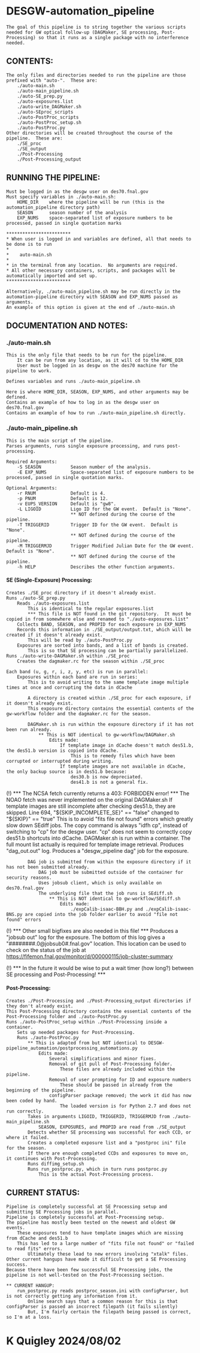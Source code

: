 # DESGW-automation_pipeline

    The goal of this pipeline is to string together the various scripts needed for GW optical follow-up (DAGMaker, SE processing, Post-Processing) so that it runs as a single package with no interference needed.

## CONTENTS:
    
    The only files and directories needed to run the pipeline are those prefixed with "auto-".  These are:
        ./auto-main.sh
        ./auto-main_pipeline.sh
        ./auto-SE_prep.py
        ./auto-exposures.list
        ./auto-write_DAGMaker.sh
        ./auto-SEproc_scripts
        ./auto-PostProc_scripts
        ./auto-PostProc_setup.sh
        ./auto-PostProc.py
    Other directories will be created throughout the course of the pipeline.  These are:
        ./SE_proc
        ./SE_output
        ./Post-Processing
        ./Post-Processing_output

## RUNNING THE PIPELINE:
    
    Must be logged in as the desgw user on des70.fnal.gov
    Must specify variables in ./auto-main.sh:
        HOME_DIR    where the pipeline will be run (this is the automation_pipeline directory path)
        SEASON      season number of the analysis
        EXP_NUMS    space-separated list of exposure numbers to be processed, passed in single quotation marks
    
    ************************
    * When user is logged in and variables are defined, all that needs to be done is to run 
    *
    *    auto-main.sh
    *    
    * in the terminal from any location.  No arguments are required.  
    * All other necessary containers, scripts, and packages will be automatically imported and set up.
    ************************

    Alternatively, ./auto-main_pipeline.sh may be run directly in the automation-pipeline directory with SEASON and EXP_NUMS passed as arguments.
    An example of this option is given at the end of ./auto-main.sh

## DOCUMENTATION AND NOTES:
    
### ./auto-main.sh

    This is the only file that needs to be run for the pipeline.  
        It can be run from any location, as it will cd to the HOME_DIR
        User must be logged in as desgw on the des70 machine for the pipeline to work.
    
    Defines variables and runs ./auto-main_pipeline.sh

    Here is where HOME_DIR, SEASON, EXP_NUMS, and other arguments may be defined.
    Contains an example of how to log in as the desgw user on des70.fnal.gov
    Contains an example of how to run ./auto-main_pipeline.sh directly.
        
### ./auto-main_pipeline.sh

    This is the main script of the pipeline.
    Parses arguments, runs single exposure processing, and runs post-processing.

    Required Arguments:
        -S SEASON           Season number of the analysis.
        -E EXP_NUMS         Space-separated list of exposure numbers to be processed, passed in single quotation marks.
    
    Optional Arguments:
        -r RNUM             Default is 4.
        -p PNUM             Default is 12.
        -v EUPS_VERSION     Default is "gw8".
        -L LIGOID           Ligo ID for the GW event.  Default is "None". 
                            ** NOT defined during the course of the pipeline.
        -T TRIGGERID        Trigger ID for the GW event.  Default is "None".  
                            ** NOT defined during the course of the pipeline.
        -M TRIGGERMJD       Trigger Modified Julian Date for the GW event.  Default is "None".  
                            ** NOT defined during the course of the pipeline.
        -h HELP             Describes the other function arguments.

#### SE (Single-Exposure) Processing:

    Creates ./SE_proc directory if it doesn't already exist.
    Runs ./auto-SE_prep.py
        Reads ./auto-exposures.list
            This is identical to the regular exposures.list
            *** This file is NOT found in the git repository.  It must be copied in from somewhere else and renamed to "./auto-exposures.list"
        Collects BAND, SEASON, and PROPID for each exposure in EXP_NUMS
        Records this information in ./SE_output/output.txt, which will be created if it doesn't already exist.
            This will be read by ./auto-PostProc.py
        Exposures are sorted into bands, and a list of bands is created.
            This is so that SE processing can be partially parallelized.
    Runs ./auto-write-DAGMaker.sh within ./SE_proc
        Creates the dagmaker.rc for the season within ./SE_proc
    
    Each band (u, g, r, i, z, y, etc) is run in parallel:
        Exposures within each band are run in series:
            This is to avoid writing to the same template image multiple times at once and corrupting the data in dCache

            A directory is created within ./SE_proc for each exposure, if it doesn't already exist.
            This exposure directory contains the essential contents of the gw-workflow folder and the dagmaker.rc for the season.

            DAGMaker.sh is run within the exposure directory if it has not been run already.
                ** This is NOT identical to gw-workflow/DAGMaker.sh
                    Edits made:
                        If template image in dCache doesn't match des51.b, the des51.b version is copied into dCache.
                            This is to remedy files which have been corrupted or interrupted during writing.
                        If template images are not available in dCache, the only backup source is in des51.b because:
                            des30.b is now depreciated.
                            des41.b is not a general fix.
(!)                     *** The NCSA fetch currently returns a 403: FORBIDDEN error! ***
                            The NOAO fetch was never implemented on the original DAGMaker.sh
                        If template images are still incomplete after checking des51.b, they are skipped.
                            Line 694, "${SKIP_INCOMPLETE_SE}" == "false" changed to "${SKIP}" == "true"
                            This is to avoid "fits file not found" errors which greatly slow down SEdiff jobs.
                        The copy command is always "idfh cp", instead of switching to "cp" for the desgw user.
                            "cp" does not seem to correctly copy des51.b shortcuts into dCache.
                DAGMaker.sh is run within a container.
                    The full mount list actually is required for template image retrieval.
                Produces "dag_out.out" log.
                Produces a "desgw_pipeline dag" job for the exposure.
            
            DAG job is submitted from within the exposure directory if it has not been submitted already.
                DAG job must be submitted outside of the container for security reasons.
                Uses jobsub client, which is only available on des70.fnal.gov
                The underlying file that the job runs is SEdiff.sh
                    ** This is NOT identical to gw-workflow/SEdiff.sh
                        Edits made:
                            ./expCalib-isaac-BBH.py and ./expCalib-isaac-BNS.py are copied into the job folder earlier to avoid "file not found" errors
(!)                     *** Other small bigfixes are also needed in this file! ***
                Produces a "jobsub out" log for the exposure.
                    The bottom of this log gives a "########.0@jobsub0#.fnal.gov" location.
                    This location can be used to check on the status of the job at
                        https://fifemon.fnal.gov/monitor/d/000000115/job-cluster-summary 
    
(!) *** In the future it would be wise to put a wait timer (how long?) between SE processing and Post-Processing! ***

#### Post-Processing:
    Creates ./Post-Processing and ./Post-Processing_output directories if they don't already exist.
    This Post-Processing directory contains the essential contents of the Post-Processing folder and ./auto-PostProc.py
    Runs ./auto-PostProc_setup within ./Post-Processing inside a container.
        Sets up needed packages for Post-Processing.
        Runs ./auto-PostProc.py
            ** This is adapted from but NOT identical to DESGW-pipeline_automation/postprocessing_automations.py
                Edits made:
                    Several simplifications and minor fixes.
                    Removal of git pull of Post-Processing folder.
                        These files are already included within the pipeline.
                    Removal of user prompting for ID and exposure numbers
                        These should be passed in already from the beginning of the pipeline.
                    configParser package removed; the work it did has now been coded by hand.
                        The loaded version is for Python 2.7 and does not run correctly.
            Takes in arguments LIGOID, TRIGGERID, TRIGGERMJD from ./auto-main_pipeline.sh
                SEASON, EXPOSURES, and PROPID are read from ./SE_output
            Detects whether SE processing was successful for each CCD, or where it failed.
            Creates a completed exposure list and a "postproc ini" file for the season.
            If there are enough completed CCDs and exposures to move on, it continues with Post-Processing.
            Runs diffimg_setup.sh
            Runs run_postproc.py, which in turn runs postproc.py
                This is the actual Post-Processing process.

## CURRENT STATUS:
    
    Pipeline is completely successful at SE Processing setup and submitting SE Processing jobs in parallel.
    Pipeline is completely successful at Post-Processing setup.
    The pipeline has mostly been tested on the newest and oldest GW events.
        These exposures tend to have template images which are missing from dCache and des51.b
        This has led to a large number of "fits file not found" or "failed to read fits" errors.
            Ultimately these lead to new errors involving "xtalk" files.
    Other current hangups have made it difficult to get a SE Processing success.
    Because there have been few successful SE Processing jobs, the pipeline is not well-tested on the Post-Processing section.

    ** CURRENT HANGUP:
        run_postproc.py reads postproc_season.ini with configParser, but is not correctly getting any information from it.
            Online search says that a common reason for this is that configParser is passed an incorrect filepath (it fails silently)
            But, I'm fairly certain the filepath being passed is correct, so I'm at a loss.

# K Quigley 2024/08/02